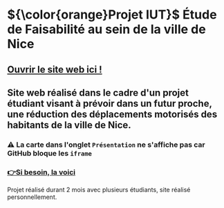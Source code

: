 <h1>${\color{orange}Projet IUT}$ Étude de Faisabilité au sein de la ville de Nice</h1>
<h2>
  
[Ouvrir le site web ici !](https://valuthringer.github.io/IUT_Projet_EtudeFaisabiliteNice)
</h2>
<h2>Site web réalisé dans le cadre d'un projet étudiant visant à prévoir dans un futur proche, une réduction des déplacements motorisés des habitants de la ville de Nice.</h2>

<h3>⚠️ La carte dans l'onglet <code>Présentation</code> ne s'affiche pas car GitHub bloque les <code>iframe</code></h3>
<h3>

[👉Si besoin, la voici](https://macarte.ign.fr/carte/fddff1bbec724fd423b3a442309df8dc/SAE_VILLE_DE_NICE)
</h3>

<p>Projet réalisé durant 2 mois avec plusieurs étudiants, site réalisé personnellement.</p>

